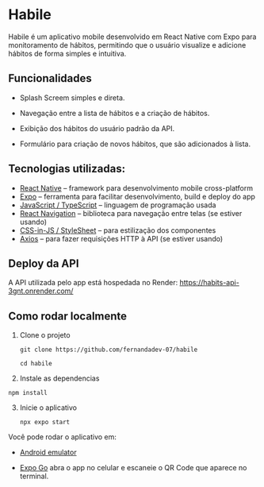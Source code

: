 # Habile

Habile é um aplicativo mobile desenvolvido em React Native com Expo para monitoramento de hábitos, permitindo que o usuário visualize e adicione hábitos de forma simples e intuitiva.

## Funcionalidades

* Splash Screem simples e direta.

* Navegação entre a lista de hábitos e a criação de hábitos.

* Exibição dos hábitos do usuário padrão da API.

* Formulário para criação de novos hábitos, que são adicionados à lista.

## Tecnologias utilizadas:


- [React Native](https://reactnative.dev/) – framework para desenvolvimento mobile cross-platform
- [Expo](https://expo.dev/) – ferramenta para facilitar desenvolvimento, build e deploy do app
- [JavaScript / TypeScript](https://www.typescriptlang.org/) – linguagem de programação usada
- [React Navigation](https://reactnavigation.org/) – biblioteca para navegação entre telas (se estiver usando)
- [CSS-in-JS / StyleSheet](https://reactnative.dev/docs/style) – para estilização dos componentes
- [Axios](https://axios-http.com/) – para fazer requisições HTTP à API (se estiver usando) 



##  Deploy da API
A API utilizada pelo app está hospedada no Render: https://habits-api-3gnt.onrender.com/

## Como rodar localmente

1. Clone o projeto

   ```
   git clone https://github.com/fernandadev-07/habile

   cd habile

   ```

2.  Instale as dependencias

   ```
   npm install
   ```

3. Inicie o aplicativo

   ```
   npx expo start
   ```

Você pode rodar o aplicativo em:

- [Android emulator](https://docs.expo.dev/workflow/android-studio-emulator/)

- [Expo Go](https://expo.dev/go) abra o app no celular e escaneie o QR Code que aparece no terminal.
